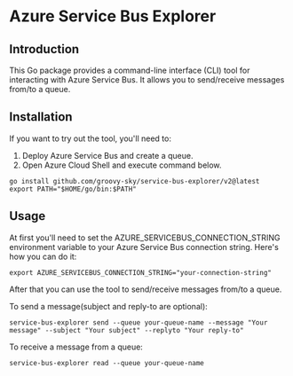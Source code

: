 # Azure Service Bus Explorer

## Introduction
This Go package provides a command-line interface (CLI) tool for interacting with Azure Service Bus. It allows you to send/receive messages from/to a queue. 

## Installation

If you want to try out the tool, you'll need to:
1. Deploy Azure Service Bus and create a queue.
2. Open Azure Cloud Shell and execute command below.

```
go install github.com/groovy-sky/service-bus-explorer/v2@latest
export PATH="$HOME/go/bin:$PATH"
```

## Usage

At first you'll need to set the AZURE_SERVICEBUS_CONNECTION_STRING environment variable to your Azure Service Bus connection string. Here's how you can do it:

```
export AZURE_SERVICEBUS_CONNECTION_STRING="your-connection-string"
```

After that you can use the tool to send/receive messages from/to a queue. 

To send a message(subject and reply-to are optional):

``` 
service-bus-explorer send --queue your-queue-name --message "Your message" --subject "Your subject" --replyto "Your reply-to"
```

To receive a message from a queue:

```
service-bus-explorer read --queue your-queue-name
```

